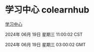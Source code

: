 # 学习中心 colearnhub
[学习中心](http://219.139.196.74:56308/colearnhub/)

2024年 06月 19日 星期三 11:00:02 CST

2024年 06月 19日 星期三 03:00:02 GMT
